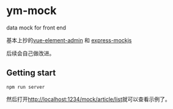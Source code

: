 # ym-mock
data mock for front end

基本上抄的[vue-element-admin](https://github.com/PanJiaChen/vue-element-admin/tree/master/mock) 和 [express-mockjs](https://github.com/52cik/express-mockjs)

后续会自己做改进。

## Getting start

```
npm run server
```

然后打开[http://localhost:1234/mock/article/list](http://localhost:1234/mock/article/list)就可以查看示例了。
